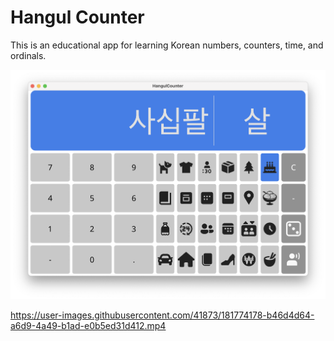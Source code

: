 # Hangul Counter

This is an educational app for learning Korean numbers, counters, time, and ordinals.

![screenshot of Mac app](images/Screen%20Shot%202022-07-28%20at%209.18.26%20PM.png)



https://user-images.githubusercontent.com/41873/181774178-b46d4d64-a6d9-4a49-b1ad-e0b5ed31d412.mp4

